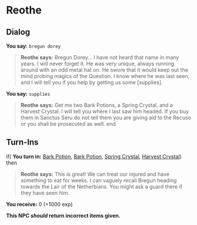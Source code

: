 # Reothe


## Dialog

**You say:** `bregun dorey`



>**Reothe says:** Bregun Dorey... I have not heard that name in many years. I will never forget it. He was very unique, always running around with an odd metal hat on. He swore that it would keep out the mind probing magics of the Question. I know where he was last seen, and I will tell you if you help by getting us some [supplies].

**You say:** `supplies`



>**Reothe says:** Get me two Bark Potions, a Spring Crystal, and a Harvest Crystal. I will tell you where I last saw him headed. If you buy them in Sanctus Seru do not tell them you are giving aid to the Recuso or you shall be prosecuted as well.
end

## Turn-Ins





if( **You turn in:** [Bark Potion](/item/14519), [Bark Potion](/item/14519), [Spring Crystal](/item/14512), [Harvest Crystal](/item/14511)) then


>**Reothe says:** This is great! We can treat our injured and have something to eat for weeks. I can vaguely recall Bregun heading towards the Lair of the Netherbians. You might ask a guard there if they have seen him.





 **You receive:** 0 (+1000 exp)

**This NPC *should* return incorrect items given.**
